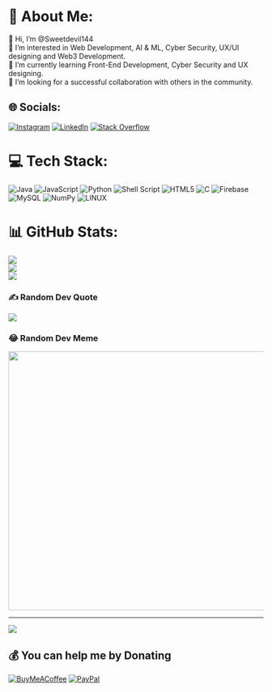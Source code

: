 # 💫 About Me:
👋 Hi, I’m @Sweetdevil144<br>👀 I’m interested in Web Development, AI & ML, Cyber Security, UX/UI designing and Web3 Development.<br>🌱 I’m currently learning Front-End Development, Cyber Security and UX designing.<br>💞️ I’m looking for a successful collaboration with others in the community.<br>


## 🌐 Socials:
[![Instagram](https://img.shields.io/badge/Instagram-%23E4405F.svg?logo=Instagram&logoColor=white)](https://instagram.com/abhinav_pandey_1230) [![LinkedIn](https://img.shields.io/badge/LinkedIn-%230077B5.svg?logo=linkedin&logoColor=white)](https://linkedin.com/in/abhinav-pandey-441504252) [![Stack Overflow](https://img.shields.io/badge/-Stackoverflow-FE7A16?logo=stack-overflow&logoColor=white)](https://stackoverflow.com/users/20455850) 

# 💻 Tech Stack:
![Java](https://img.shields.io/badge/java-%23ED8B00.svg?style=flat&logo=java&logoColor=white) ![JavaScript](https://img.shields.io/badge/javascript-%23323330.svg?style=flat&logo=javascript&logoColor=%23F7DF1E) ![Python](https://img.shields.io/badge/python-3670A0?style=flat&logo=python&logoColor=ffdd54) ![Shell Script](https://img.shields.io/badge/shell_script-%23121011.svg?style=flat&logo=gnu-bash&logoColor=white) ![HTML5](https://img.shields.io/badge/html5-%23E34F26.svg?style=flat&logo=html5&logoColor=white) ![C](https://img.shields.io/badge/c-%2300599C.svg?style=flat&logo=c&logoColor=white) ![Firebase](https://img.shields.io/badge/firebase-%23039BE5.svg?style=flat&logo=firebase) ![MySQL](https://img.shields.io/badge/mysql-%2300f.svg?style=flat&logo=mysql&logoColor=white) ![NumPy](https://img.shields.io/badge/numpy-%23013243.svg?style=flat&logo=numpy&logoColor=white) ![LINUX](https://img.shields.io/badge/Linux-FCC624?style=flat&logo=linux&logoColor=black)
# 📊 GitHub Stats:
![](https://github-readme-stats.vercel.app/api?username=Sweetdevil144&theme=dracula&hide_border=false&include_all_commits=true&count_private=true)<br/>
![](https://github-readme-streak-stats.herokuapp.com/?user=Sweetdevil144&theme=dracula&hide_border=false)<br/>
![](https://github-readme-stats.vercel.app/api/top-langs/?username=Sweetdevil144&theme=dracula&hide_border=false&include_all_commits=true&count_private=true&layout=compact)

### ✍️ Random Dev Quote
![](https://quotes-github-readme.vercel.app/api?type=horizontal&theme=radical)

### 😂 Random Dev Meme
<img src="https://rm.up.railway.app/" width="512px"/>

---
[![](https://visitcount.itsvg.in/api?id=Sweetdevil144&icon=0&color=0)](https://visitcount.itsvg.in)

  ## 💰 You can help me by Donating
  [![BuyMeACoffee](https://img.shields.io/badge/Buy%20Me%20a%20Coffee-ffdd00?style=for-the-badge&logo=buy-me-a-coffee&logoColor=black)](https://buymeacoffee.com/abhinav123) [![PayPal](https://img.shields.io/badge/PayPal-00457C?style=for-the-badge&logo=paypal&logoColor=white)](https://paypal.me/aypal.me/AbhinavPandey1230) 

  
<!-- Proudly created with GPRM ( https://gprm.itsvg.in ) -->
<!---
Sweetdevil144/Sweetdevil144 is a ✨ special ✨ repository because its `README.md` (this file) appears on your GitHub profile.
You can click the Preview link to take a look at your changes.
--->
